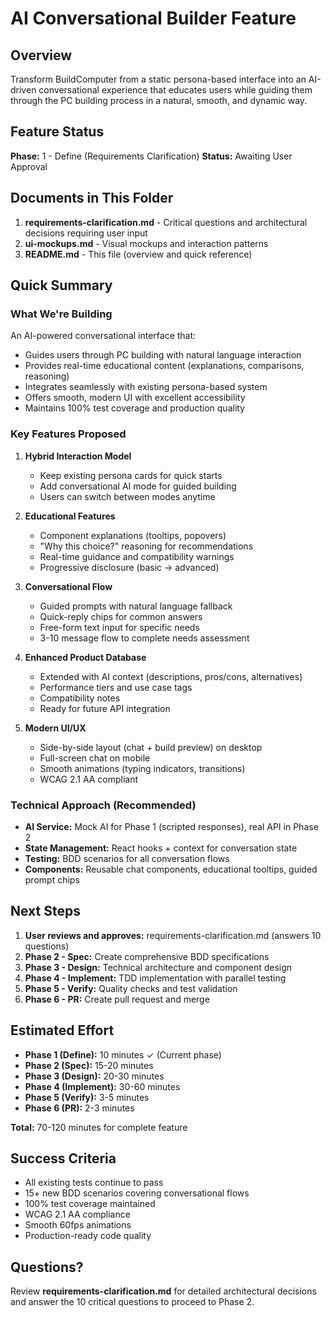 # AI Conversational Builder Feature

## Overview

Transform BuildComputer from a static persona-based interface into an AI-driven conversational experience that educates users while guiding them through the PC building process in a natural, smooth, and dynamic way.

## Feature Status

**Phase:** 1 - Define (Requirements Clarification)
**Status:** Awaiting User Approval

## Documents in This Folder

1. **requirements-clarification.md** - Critical questions and architectural decisions requiring user input
2. **ui-mockups.md** - Visual mockups and interaction patterns
3. **README.md** - This file (overview and quick reference)

## Quick Summary

### What We're Building

An AI-powered conversational interface that:

- Guides users through PC building with natural language interaction
- Provides real-time educational content (explanations, comparisons, reasoning)
- Integrates seamlessly with existing persona-based system
- Offers smooth, modern UI with excellent accessibility
- Maintains 100% test coverage and production quality

### Key Features Proposed

1. **Hybrid Interaction Model**
   - Keep existing persona cards for quick starts
   - Add conversational AI mode for guided building
   - Users can switch between modes anytime

2. **Educational Features**
   - Component explanations (tooltips, popovers)
   - "Why this choice?" reasoning for recommendations
   - Real-time guidance and compatibility warnings
   - Progressive disclosure (basic → advanced)

3. **Conversational Flow**
   - Guided prompts with natural language fallback
   - Quick-reply chips for common answers
   - Free-form text input for specific needs
   - 3-10 message flow to complete needs assessment

4. **Enhanced Product Database**
   - Extended with AI context (descriptions, pros/cons, alternatives)
   - Performance tiers and use case tags
   - Compatibility notes
   - Ready for future API integration

5. **Modern UI/UX**
   - Side-by-side layout (chat + build preview) on desktop
   - Full-screen chat on mobile
   - Smooth animations (typing indicators, transitions)
   - WCAG 2.1 AA compliant

### Technical Approach (Recommended)

- **AI Service:** Mock AI for Phase 1 (scripted responses), real API in Phase 2
- **State Management:** React hooks + context for conversation state
- **Testing:** BDD scenarios for all conversation flows
- **Components:** Reusable chat components, educational tooltips, guided prompt chips

## Next Steps

1. **User reviews and approves:** requirements-clarification.md (answers 10 questions)
2. **Phase 2 - Spec:** Create comprehensive BDD specifications
3. **Phase 3 - Design:** Technical architecture and component design
4. **Phase 4 - Implement:** TDD implementation with parallel testing
5. **Phase 5 - Verify:** Quality checks and test validation
6. **Phase 6 - PR:** Create pull request and merge

## Estimated Effort

- **Phase 1 (Define):** 10 minutes ✓ (Current phase)
- **Phase 2 (Spec):** 15-20 minutes
- **Phase 3 (Design):** 20-30 minutes
- **Phase 4 (Implement):** 30-60 minutes
- **Phase 5 (Verify):** 3-5 minutes
- **Phase 6 (PR):** 2-3 minutes

**Total:** 70-120 minutes for complete feature

## Success Criteria

- All existing tests continue to pass
- 15+ new BDD scenarios covering conversational flows
- 100% test coverage maintained
- WCAG 2.1 AA compliance
- Smooth 60fps animations
- Production-ready code quality

## Questions?

Review **requirements-clarification.md** for detailed architectural decisions and answer the 10 critical questions to proceed to Phase 2.
